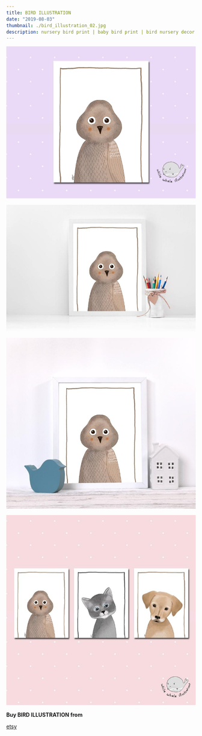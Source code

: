 ```yaml
---
title: BIRD ILLUSTRATION
date: "2019-08-03"
thumbnail: ./bird_illustration_02.jpg
description: nursery bird print | baby bird print | bird nursery decor | cute bird print | bird artwork | bird poster |watercolor art
---
```


![BIRD ILLUSTRATION](./bird_illustration_01.jpg)

![BIRD ILLUSTRATION](./bird_illustration_02.jpg)

![BIRD ILLUSTRATION](./bird_illustration_03.jpg)

![BIRD ILLUSTRATION](./bird_illustration_04.jpg)

<div class="centered">
<span style="margin-right:5px; font-weight:bold;">Buy BIRD ILLUSTRATION from</span>

[etsy](https://www.etsy.com/listing/674425943/bird-illustration-nursery-bird-print?ref=shop_home_active_13)

</div>

